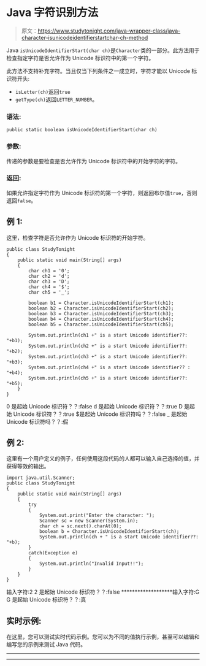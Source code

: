 # Java 字符识别方法

> 原文：<https://www.studytonight.com/java-wrapper-class/java-character-isunicodeidentifierstartchar-ch-method>

Java `isUnicodeIdentifierStart(char ch)`是`Character`类的一部分。此方法用于检查指定字符是否允许作为 Unicode 标识符中的第一个字符。

此方法不支持补充字符。当且仅当下列条件之一成立时，字符才能以 Unicode 标识符开头:

*   `isLetter(ch)`返回`true`
*   `getType(ch)`返回`LETTER_NUMBER`。

### 语法:

```
public static boolean isUnicodeIdentifierStart(char ch)
```

### 参数:

传递的参数是要检查是否允许作为 Unicode 标识符中的开始字符的字符。

### 返回:

如果允许指定字符作为 Unicode 标识符的第一个字符，则返回布尔值`true`，否则返回`false`。

## 例 1:

这里，检查字符是否允许作为 Unicode 标识符的开始字符。

```
public class StudyTonight
{  
	public static void main(String[] args)
	{  
		char ch1 = '0';  
		char ch2 = 'd';  
		char ch3 = 'D';  
		char ch4 = '$';   
		char ch5 = '_';  

		boolean b1 = Character.isUnicodeIdentifierStart(ch1);  
		boolean b2 = Character.isUnicodeIdentifierStart(ch2);  
		boolean b3 = Character.isUnicodeIdentifierStart(ch3);  
		boolean b4 = Character.isUnicodeIdentifierStart(ch4);  
		boolean b5 = Character.isUnicodeIdentifierStart(ch5);  

		System.out.println(ch1 +" is a start Unicode identifier??:  "+b1);  
		System.out.println(ch2 +" is a start Unicode identifier??:  "+b2);  
		System.out.println(ch3 +" is a start Unicode identifier??:  "+b3);  
		System.out.println(ch4 +" is a start Unicode identifier?? : "+b4);  
		System.out.println(ch5 +" is a start Unicode identifier??:  "+b5);  
	}  
} 
```

0 是起始 Unicode 标识符？？:false
d 是起始 Unicode 标识符？？:true
D 是起始 Unicode 标识符？？:true
$是起始 Unicode 标识符吗？？:false
_ 是起始 Unicode 标识符吗？？:假

## 例 2:

这里有一个用户定义的例子，任何使用这段代码的人都可以输入自己选择的值，并获得等效的输出。

```
import java.util.Scanner; 
public class StudyTonight
{  
	public static void main(String[] args)
	{  
		try
		{
			System.out.print("Enter the character: ");  
			Scanner sc = new Scanner(System.in);         
			char ch = sc.next().charAt(0);  
			boolean b = Character.isUnicodeIdentifierStart(ch);
			System.out.println(ch + " is a start Unicode identifier??: "+b);
		}
		catch(Exception e)
		{
			System.out.println("Invalid Input!!");
		}
	}  
} 
```

输入字符:2
2 是起始 Unicode 标识符？？:false
*******************输入字符:G
G 是起始 Unicode 标识符？？:真

## 实时示例:

在这里，您可以测试实时代码示例。您可以为不同的值执行示例，甚至可以编辑和编写您的示例来测试 Java 代码。

* * *

* * *